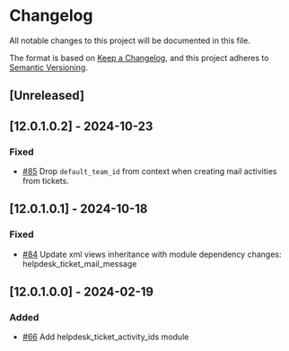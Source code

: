# Changelog
All notable changes to this project will be documented in this file.

The format is based on [Keep a Changelog](https://keepachangelog.com/en/1.0.0/),
and this project adheres to [Semantic Versioning](https://semver.org/spec/v2.0.0.html).

## [Unreleased]
## [12.0.1.0.2] - 2024-10-23
### Fixed
- [#85](https://gitlab.com/somitcoop/erp-research/odoo-helpdesk/-/merge_requests/85) Drop `default_team_id` from context when creating mail activities from tickets. 

## [12.0.1.0.1] - 2024-10-18
### Fixed
- [#84](https://gitlab.com/somitcoop/erp-research/odoo-helpdesk/-/merge_requests/84) Update xml views inheritance with module dependency changes: helpdesk_ticket_mail_message

## [12.0.1.0.0] - 2024-02-19
### Added
- [#66](https://gitlab.com/somitcoop/erp-research/odoo-helpdesk/-/merge_requests/66) Add helpdesk_ticket_activity_ids module
